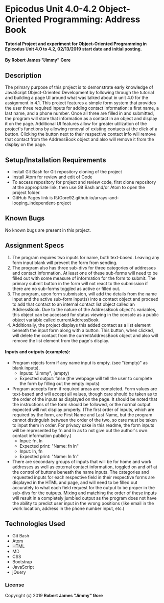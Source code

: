# Epicodus Unit 4.0-4.2 Object-Oriented Programming: Address Book

#### Tutorial Project and experiment for Object-Oriented Programming in Epicodus Unit 4.0 to 4.2, 02/13/2019 start date and initial posting.

#### By **Robert James "Jimmy" Gore**

## Description

The primary purpose of this project is to demonstrate early knowledge of JavaScript Object-Oriented Development by following through the tutorial and building a page UI around what was talked about in unit 4.0 for the assignment in 4.1.  This project features a simple form system that provides the user three required inputs for adding contact information: a first name, a last name, and a phone number.  Once all three are filled in and submitted, the program will store that information as a contact in an object and display it on the page.  Additional UI features allow for greater utilization of the project's functions by allowing removal of existing contacts at the click of a button.  Clicking the button next to their respective contact info will remove that contact from the AddressBook object and also will remove it from the display on the page.

## Setup/Installation Requirements

* Install Git Bash for Git repository cloning of the project
* Install Atom for review and edit of Code
* To access repository for project and review code, first clone repository at the appropriate link, then use Git Bash and/or Atom to open the project folder.
* GitHub Pages link is RJGore92.github.io/arrays-and-looping_independent-project

## Known Bugs

No known bugs are present in this project.

## Assignment Specs

1. The program requires two inputs for name, both text-based.  Leaving any form input blank will prevent the form from sending.
2. The program also has three sub-divs for three categories of addresses and contact information.  At least one of these sub-forms will need to be filled out with some measure of information for the form to submit.  The primary submit button in the form will not react to the submission if there are no sub-forms toggled as active or filled out.
3. The program, upon form submission, will add the details from the name input and the active sub-form input(s) into a contact object and proceed to add that contact to an internal contact list object called an AddressBook.  Due to the nature of the AddressBook object's variables, this object can be accessed for status viewing in the console as a public object variable called currentAddressBook.
4. Additionally, the project displays this added contact as a list element beneath the input form along with a button.  This button, when clicked, will delete the contact from the currentAddressBook object and also will remove the list element from the page's display.


####  Inputs and outputs (examples):

* Program rejects form if any name input is empty. (see "(empty)" as blank inputs).
  * Inputs: "Jimmy", (empty)
  * Expected output: false (the webpage will tell the user to complete the form by filling out the empty inputs)
* Program accepts form if required areas are completed.  Form values are text-based and will accept all values, though care should be taken as to the order of the inputs as displayed on the page.  It should be noted that the instructions of the form should be followed, or the normal output expected will not display properly.  (The first order of inputs, which are required by the form, are First Name and Last Name, but the program cannot distinguish between the order of the two, so care must be taken to input them in order.  For privacy sake in this readme, the form inputs will be represented by fn and ln as to not give out the author's own contact information publicly.)
  * Input: fn, ln
  * Expected print: "Name: fn ln"
  * Input: ln, fn
  * Expected print: "Name: ln fn"
* There are secondary groups of inputs that will be for home and work addresses as well as external contact information, toggled on and off at the control of buttons beneath the name inputs.  The categories and requested inputs for each respective field in their respective forms are displayed in the HTML and page, and will need to be filled out accurately to what each field request for the output to be proper in the sub-divs for the outputs.  Mixing and matching the order of these inputs will result in a completely jumbled output as the program does not have the ability to predict user input in the wrong positions (like email in the work location, address in the phone number input, etc.)

## Technologies Used

* Git Bash
* Atom
* HTML
* MD
* CSS
* Bootstrap
* JavaScript
* jQuery

### License

Copyright (c) 2019 **Robert James "Jimmy" Gore**
